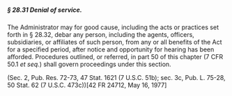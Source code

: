 ##### § 28.31 Denial of service. #####

The Administrator may for good cause, including the acts or practices set forth in § 28.32, debar any person, including the agents, officers, subsidiaries, or affiliates of such person, from any or all benefits of the Act for a specified period, after notice and opportunity for hearing has been afforded. Procedures outlined, or referred, in part 50 of this chapter (7 CFR 50.1 *et seq.*) shall govern proceedings under this section.

(Sec. 2, Pub. Res. 72-73, 47 Stat. 1621 (7 U.S.C. 51b); sec. 3c, Pub. L. 75-28, 50 Stat. 62 (7 U.S.C. 473c))[42 FR 24712, May 16, 1977]